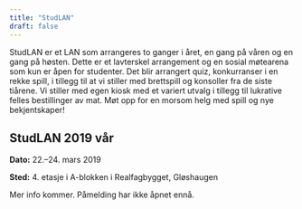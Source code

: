 ```yaml
---
title: "StudLAN"
draft: false
---
```

StudLAN er et LAN som arrangeres to ganger i året, en gang på våren og en gang på høsten. Dette er et lavterskel arrangement og en sosial møtearena som kun er åpen for studenter. Det blir arrangert quiz, konkurranser i en rekke spill, i tillegg til at vi stiller med brettspill og konsoller fra de siste tiårene. Vi stiller med egen kiosk med et variert utvalg i tillegg til lukrative felles bestillinger av mat. Møt opp for en morsom helg med spill og nye bekjentskaper!

## StudLAN 2019 vår

**Dato:** 22.–24. mars 2019

**Sted:** 4. etasje i A-blokken i Realfagbygget, Gløshaugen

Mer info kommer. Påmelding har ikke åpnet ennå.

